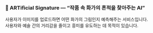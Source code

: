 ### 🎨 ARTificial Signature — “작품 속 화가의 흔적을 찾아주는 AI”

사용자가 이미지를 업로드하면 어떤 화가의 그림인지 예측해주는 서비스입니다.  
사용자와 예술 간의 거리감을 줄이고 흥미를 유도하는 데 목적이 있습니다.  
